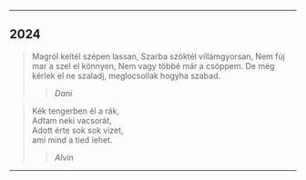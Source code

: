 
---

## 2024

> Magról keltél szépen lassan,
> Szarba szöktél villámgyorsan,
> Nem fúj mar a szel el könnyen,
> Nem vagy többé már a csöppem.
> De még kérlek el ne szaladj,
> meglocsollak hogyha szabad.
>
>> *Dani*

> Kék tengerben él a rák,  
> Adtam neki vacsorát,  
> Adott érte sok sok vizet,  
> ami mind a tied lehet.  
> 
>> *Alvin*

---